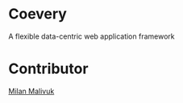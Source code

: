 Coevery
=======

A flexible data-centric web application framework


Contributor
=======
[Milan Malivuk](https://github.com/mmalivuk)
